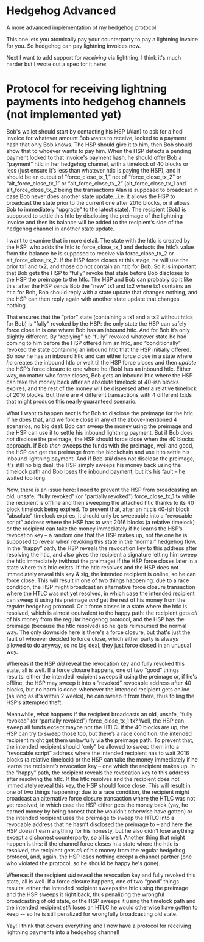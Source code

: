 # Hedgehog Advanced
A more advanced implementation of my hedgehog protocol

This one lets you atomically pay your counterparty to pay a lightning invoice for you. So hedgehog can pay lightning invoices now.

Next I want to add support for *receiving* via lightning. I think it's much harder but I wrote out a spec for it here:

# Protocol for receiving lightning payments into hedgehog channels (not implemented yet)

Bob's wallet should start by contacting his HSP (Alan) to ask for a hodl invoice for whatever amount Bob wants to receive, locked to a payment hash that only Bob knows. The HSP should give it to him, then Bob should show that to whoever wants to pay him. When the HSP detects a pending payment locked to that invoice's payment hash, he should offer Bob a “payment” htlc in her hedgehog channel, with a timelock of 40 blocks or less (just ensure it’s less than whatever htlc is paying the HSP), and it should be an output of “force_close_tx_1,” not of “force_close_tx_2” or “alt_force_close_tx_1” or “alt_force_close_tx_2” (alt_force_close_tx_1 and alt_force_close_tx_2 being the transactions Alan is supposed to broadcast in case Bob never does another state update...i.e. it allows the HSP to broadcast the state prior to the current one after 2016 blocks, or it allows Bob to immediately "upgrade" to the latest state). The recipient (Bob) is supposed to settle this htlc by disclosing the preimage of the lightning invoice and then its balance will be added to the recipient’s side of the hedgehog channel in another state update.

I want to examine that in more detail. The state with the htlc is created by the HSP, who adds the htlc to force_close_tx_1 and deducts the htlc’s value from the balance he is supposed to receive via force_close_tx_2 or alt_force_close_tx_2. If the HSP force closes at this stage, he will use the prior tx1 and tx2, and those do not contain an htlc for Bob. So it is important that Bob gets the HSP to “fully” revoke that state before Bob discloses to the HSP the preimage to the htlc. The HSP and Bob can probably do it like this: after the HSP sends Bob the “new” tx1 and tx2 where tx1 contains an htlc for Bob, Bob should reply with a state update that changes nothing, and the HSP can then reply again with another state update that changes nothing.

That ensures that the “prior” state (containing a tx1 and a tx2 without htlcs for Bob) is “fully” revoked by the HSP: the only state the HSP can safely force close in is one where Bob has an inbound htlc. And for Bob it’s only slightly different. By “replying” he “fully” revoked whatever state he had coming to him before the HSP offered him an htlc, and “conditionally” revoked the state containing an inbound htlc that the HSP initially offered. So now he has an inbound htlc and can either force close in a state where *he* creates the inbound htlc or wait til the HSP force closes and then *update* the HSP’s force closure to one where he (Bob) has an inbound htlc. Either way, no matter who force closes, Bob gets an inbound htlc where the HSP can take the money back after an absolute timelock of 40-ish blocks expires, and the rest of the money will be dispersed after a relative timelock of 2016 blocks. But there are 4 different transactions with 4 different txids that might produce this nearly guaranteed scenario.

What I want to happen next is for Bob to disclose the preimage for the htlc. If he does that, and we force close in any of the above-mentioned 4 scenarios, no big deal: Bob can sweep the money using the preimage and the HSP can use it to settle his inbound lightning payment. But if Bob does *not* disclose the preimage, the HSP should force close when the 40 blocks approach. If Bob *then* sweeps the funds with the preimage, well and good, the HSP can get the preimage from the blockchain and use it to settle his inbound lightning payment. And if Bob *still* does not disclose the preimage, it's still no big deal: the HSP simply sweeps his money back using the timelock path and Bob loses the inbound payment, but it’s his fault – he waited too long.

Now, there is an issue here: I need to prevent the HSP from broadcasting an old, unsafe, “fully revoked” (or “partially revoked”) force_close_tx_1 tx while the recipient is offline and then sweeping the attached htlc thanks to its 40 block timelock being expired. To prevent that, after an htlc’s 40-ish block “absolute” timelock expires, it should only be sweepable into a “revocable script” address where the HSP has to wait 2016 blocks (a relative timelock) or the recipient can take the money immediately if he learns the HSP’s revocation key – a random one that the HSP makes up, not the one he is supposed to reveal when revoking this state in the “normal” hedgehog flow. In the “happy” path, the HSP reveals the revocation key to this address after resolving the htlc, and also gives the recipient a signature letting him sweep the htlc immediately (without the preimage) if the HSP force closes later in a state where this htlc exists. If the htlc resolves and the HSP does not immediately reveal this key & sig, the intended recipient is online, so he can force close. This will result in one of two things happening: due to a race condition, the HSP might broadcast an alternative force closure transaction where the HTLC was not yet resolved, in which case the intended recipient can sweep it using his preimage *and* get the rest of his money from the *regular* hedgehog protocol. Or it force closes in a state where the htlc is resolved, which is almost equivalent to the happy path: the recipient gets *all* of his money from the regular hedgehog protocol, and the HSP has the preimage (because the htlc resolved) so he gets reimbursed the normal way. The only downside here is there's a force closure, but that's just the fault of whoever decided to force close, which either party is always allowed to do anyway, so no big deal, they just force closed in an unusual way.

Whereas if the HSP *did* reveal the revocation key and fully revoked this state, all is well. If a force closure happens, one of two “good” things results: either the intended recipient sweeps it using the preimage or, if he's offline, the HSP may sweep it into a “revoked” revocable address after 40 blocks, but no harm is done: whenever the intended recipient gets online (as long as it's within 2 weeks), he can sweep it from there, thus foiling the HSP’s attempted theft.

Meanwhile, what happens if the recipient broadcasts an old, unsafe, “fully revoked” (or “partially revoked”) force_close_tx_1 tx? Well, the HSP can sweep all funds except maybe not the HTLC. If the 40 blocks are up, the HSP can try to sweep those too, but there’s a race condition: the intended recipient might get them unlawfully via the preimage path. To prevent that, the intended recipient should “only” be allowed to sweep them into a “revocable script” address where the intended recipient has to wait 2016 blocks (a relative timelock) or the HSP can take the money immediately if he learns the recipient’s revocation key – one which the recipient makes up. In the “happy” path, the recipient reveals the revocation key to this address after resolving the htlc. If the htlc resolves and the recipient does not immediately reveal this key, the HSP should force close. This will result in one of two things happening: due to a race condition, the recipient might broadcast an alternative force closure transaction where the HTLC was not yet resolved, in which case the HSP either gets the money back (yay, he earned money by being honest that he wouldn’t otherwise have gotten) or the intended recipient uses the preimage to sweep the HTLC into a revocable address that he hasn’t disclosed the preimage to – and here the HSP doesn’t earn anything for his honesty, but he also didn’t lose anything except a dishonest counterparty, so all is well. Another thing that might happen is this: if the channel force closes in a state where the htlc is resolved, the recipient gets *all* of his money from the regular hedgehog protocol, and, again, the HSP loses nothing except a channel partner (one who violated the protocol, so he should be happy he's gone).

Whereas if the recipient *did* reveal the revocation key and fully revoked this state, all is well. If a force closure happens, one of two “good” things results: either the intended recipient sweeps the htlc using the preimage and the HSP sweeps it right back, thus penalizing the wrongful broadcasting of old state, or the HSP sweeps it using the timelock path and the intended recipient *still* loses an HTLC he would otherwise have gotten to keep -- so he is still penalized for wrongfully broadcasting old state.

Yay! I think that covers everything and I now have a protocol for receiving lightning payments into a hedgehog channel!
